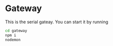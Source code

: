 # Gateway
This is the serial gateay. You can start it by running
```bash
cd gateway
npm i
nodemon
```

